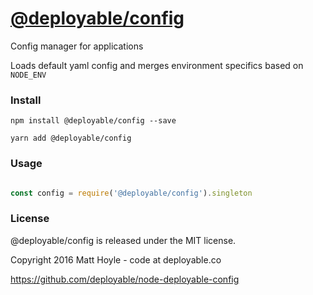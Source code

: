 # [@deployable/config](https://github.com/deployable/node-deployable-config)

Config manager for applications

Loads default yaml config and merges environment specifics based on `NODE_ENV`

### Install
 
    npm install @deployable/config --save

    yarn add @deployable/config

### Usage

```javascript

const config = require('@deployable/config').singleton

```

### License

@deployable/config is released under the MIT license.

Copyright 2016 Matt Hoyle - code at deployable.co

https://github.com/deployable/node-deployable-config

